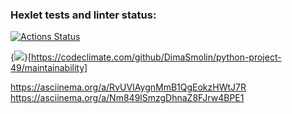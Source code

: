 ### Hexlet tests and linter status:
[![Actions Status](https://github.com/DimaSmolin/python-project-49/workflows/hexlet-check/badge.svg)](https://github.com/DimaSmolin/python-project-49/actions)

{<img src="https://api.codeclimate.com/v1/badges/3bb21686e36efce0a13f/maintainability" />}[https://codeclimate.com/github/DimaSmolin/python-project-49/maintainability]

https://asciinema.org/a/RvUVIAygnMmB1QgEokzHWtJ7R
https://asciinema.org/a/Nm849lSmzgDhnaZ8FJrw4BPE1
